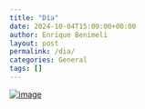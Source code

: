 ```yaml
---
title: "Día"
date: 2024-10-04T15:00:00+00:00
author: Enrique Benimeli
layout: post
permalink: /dia/
categories: General
tags: []
---
```


[![image](assets/images/posts/2023/10/post.png)]()

